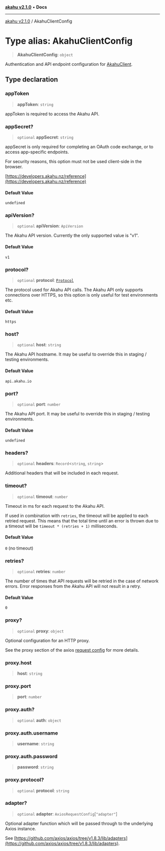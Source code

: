 [**akahu v2.1.0**](../README.md) • **Docs**

***

[akahu v2.1.0](../README.md) / AkahuClientConfig

# Type alias: AkahuClientConfig

> **AkahuClientConfig**: `object`

Authentication and API endpoint configuration for [AkahuClient](../classes/AkahuClient.md).

## Type declaration

### appToken

> **appToken**: `string`

appToken is required to access the Akahu API.

### appSecret?

> `optional` **appSecret**: `string`

appSecret is only required for completing an OAuth code exchange, or to
access app-specific endpoints.

For security reasons, this option must not be used client-side in the browser.

[https://developers.akahu.nz/reference](https://developers.akahu.nz/reference)

#### Default Value

`undefined`

### apiVersion?

> `optional` **apiVersion**: `ApiVersion`

The Akahu API version. Currently the only supported value is "v1".

#### Default Value

`v1`

### protocol?

> `optional` **protocol**: [`Protocol`](Protocol.md)

The protocol used for Akahu API calls.
The Akahu API only supports connections over HTTPS, so this option is only
useful for test environments etc.

#### Default Value

`https`

### host?

> `optional` **host**: `string`

The Akahu API hostname.
It may be useful to override this in staging / testing environments.

#### Default Value

`api.akahu.io`

### port?

> `optional` **port**: `number`

The Akahu API port.
It may be useful to override this in staging / testing environments.

#### Default Value

`undefined`

### headers?

> `optional` **headers**: `Record`\<`string`, `string`\>

Additional headers that will be included in each request.

### timeout?

> `optional` **timeout**: `number`

Timeout in ms for each request to the Akahu API.

If used in combination with `retries`, the timeout will be applied to
each retried request. This means that the total time until an error is
thrown due to a timeout will be `timeout * (retries + 1)` milliseconds.

#### Default Value

`0` (no timeout)

### retries?

> `optional` **retries**: `number`

The number of times that API requests will be retried in the case of
network errors. Error responses from the Akahu API will not result in
a retry.

#### Default Value

`0`

### proxy?

> `optional` **proxy**: `object`

Optional configuration for an HTTP proxy.

See the proxy section of the axios [request config](https://axios-http.com/docs/req_config)
for more details.

### proxy.host

> **host**: `string`

### proxy.port

> **port**: `number`

### proxy.auth?

> `optional` **auth**: `object`

### proxy.auth.username

> **username**: `string`

### proxy.auth.password

> **password**: `string`

### proxy.protocol?

> `optional` **protocol**: `string`

### adapter?

> `optional` **adapter**: `AxiosRequestConfig`\[`"adapter"`\]

Optional adapter function which will be passed through to the underlying
Axios instance.

See [https://github.com/axios/axios/tree/v1.8.3/lib/adapters](https://github.com/axios/axios/tree/v1.8.3/lib/adapters).
